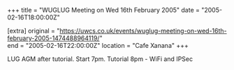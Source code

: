 +++
title = "WUGLUG Meeting on Wed 16th February 2005"
date = "2005-02-16T18:00:00Z"

[extra]
original = "https://uwcs.co.uk/events/wuglug-meeting-on-wed-16th-february-2005-1474488964119/"    
end = "2005-02-16T22:00:00Z"
location = "Cafe Xanana"
+++

LUG AGM after tutorial. Start 7pm. Tutorial 8pm - WiFi and IPSec


